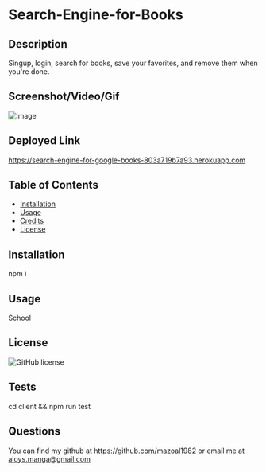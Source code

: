# Search-Engine-for-Books


## Description

Singup, login, search for books, save your favorites, and remove them when you're done.

## Screenshot/Video/Gif
![image](https://github.com/mazoal1982/Search-Engine-for-Books/assets/91248776/ec2d39b2-4d25-46b8-adfe-8a60bd6f8519)


## Deployed Link
https://search-engine-for-google-books-803a719b7a93.herokuapp.com

## Table of Contents 
- [Installation](#installation)
- [Usage](#usage)
- [Credits](#credits)
- [License](#license)
 

 
## Installation
 
npm i
 
## Usage
 
School
 
## License
 

  ![GitHub license](https://img.shields.io/badge/license-MIT-blue.svg)
  

 
## Tests
 
cd client && npm run test
 
## Questions
 
 You can find my github at https://github.com/mazoal1982 or email me at aloys.manga@gmail.com
